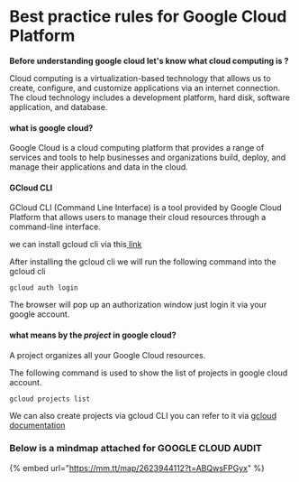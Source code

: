 # Best practice rules for Google Cloud Platform

**Before understanding google cloud let's know what cloud computing is ?**

Cloud computing is a virtualization-based technology that allows us to create, configure, and customize applications via an internet connection. The cloud technology includes a development platform, hard disk, software application, and database.

#### what is google cloud?

Google Cloud is a cloud computing platform that provides a range of services and tools to help businesses and organizations build, deploy, and manage their applications and data in the cloud.

#### GCloud CLI

GCloud CLI (Command Line Interface) is a tool provided by Google Cloud Platform that allows users to manage their cloud resources through a command-line interface.

we can install gcloud cli via this[ link](https://cloud.google.com/sdk/docs/install)

After installing the gcloud cli we will run the following command into the gcloud cli

```
gcloud auth login
```

The browser will pop up an authorization window just login it via your google account.

#### what means by the _project_ in google cloud?

A project organizes all your Google Cloud resources.

The  following command is used to show the list of projects in google cloud account.

```
gcloud projects list 
```

We can also create projects via gcloud CLI you can refer to it via [gcloud documentation](https://cloud.google.com/sdk/gcloud/reference/projects/create)



### Below is a mindmap attached for GOOGLE CLOUD AUDIT

{% embed url="https://mm.tt/map/2623944112?t=ABQwsFPGyx" %}

